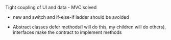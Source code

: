 Tight coupling of UI and data - MVC solved

- new and switch and if-else-if ladder should be avoided

- Abstract classes defer methods(I will do this, my children will do others), interfaces make the contract to implement methods
